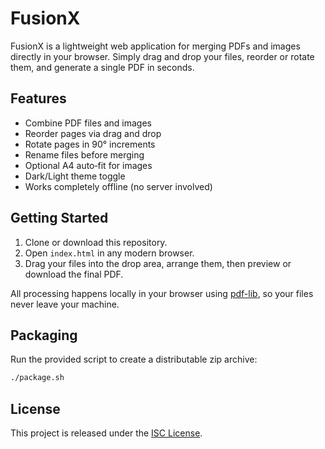 # FusionX

FusionX is a lightweight web application for merging PDFs and images directly in your browser. Simply drag and drop your files, reorder or rotate them, and generate a single PDF in seconds.

## Features

- Combine PDF files and images
- Reorder pages via drag and drop
- Rotate pages in 90° increments
- Rename files before merging
- Optional A4 auto‑fit for images
- Dark/Light theme toggle
- Works completely offline (no server involved)

## Getting Started

1. Clone or download this repository.
2. Open `index.html` in any modern browser.
3. Drag your files into the drop area, arrange them, then preview or download the final PDF.

All processing happens locally in your browser using [pdf-lib](https://pdf-lib.js.org/), so your files never leave your machine.

## Packaging

Run the provided script to create a distributable zip archive:

```bash
./package.sh
```

## License

This project is released under the [ISC License](LICENSE).

